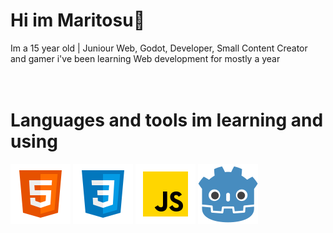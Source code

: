 # Hi im Maritosu👋

Im a 15 year old | Juniour Web, Godot, Developer, Small Content Creator and gamer i've been learning Web development for mostly a year
<br><br><br>

# Languages and tools im learning and using

![](svgs/html.svg)
![](svgs/css.svg)
![](svgs/js.svg)
![](svgs/godot.svg "https://godotengine.org/")